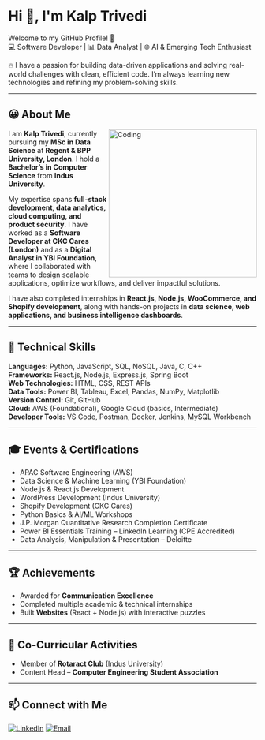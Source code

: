 # Hi 👋, I'm Kalp Trivedi  
Welcome to my GitHub Profile! 🚀  
💻 Software Developer | 📊 Data Analyst | 🌐 AI & Emerging Tech Enthusiast  

🔥 I have a passion for building data-driven applications and solving real-world challenges with clean, efficient code. I’m always learning new technologies and refining my problem-solving skills.  

---

## 😀 About Me  
<img align="right" alt="Coding" width="300" src="https://media.giphy.com/media/qgQUggAC3Pfv687qPC/giphy.gif">  

I am **Kalp Trivedi**, currently pursuing my **MSc in Data Science** at **Regent & BPP University, London**. I hold a **Bachelor’s in Computer Science** from **Indus University**.  

My expertise spans **full-stack development, data analytics, cloud computing, and product security**. I have worked as a **Software Developer at CKC Cares (London)** and as a **Digital Analyst in YBI Foundation**, where I collaborated with teams to design scalable applications, optimize workflows, and deliver impactful solutions.  

I have also completed internships in **React.js, Node.js, WooCommerce, and Shopify development**, along with hands-on projects in **data science, web applications, and business intelligence dashboards**.  

---

## 👀 Technical Skills  
**Languages:** Python, JavaScript, SQL, NoSQL, Java, C, C++  
**Frameworks:** React.js, Node.js, Express.js, Spring Boot  
**Web Technologies:** HTML, CSS, REST APIs  
**Data Tools:** Power BI, Tableau, Excel, Pandas, NumPy, Matplotlib  
**Version Control:** Git, GitHub  
**Cloud:** AWS (Foundational), Google Cloud (basics, Intermediate)  
**Developer Tools:** VS Code, Postman, Docker, Jenkins, MySQL Workbench  

---

## 🎓 Events & Certifications  
- APAC Software Engineering (AWS)  
- Data Science & Machine Learning (YBI Foundation)  
- Node.js & React.js Development  
- WordPress Development (Indus University)  
- Shopify Development (CKC Cares)  
- Python Basics & AI/ML Workshops
- J.P. Morgan Quantitative Research Completion Certificate
- Power BI Essentials Training – LinkedIn Learning (CPE Accredited)
- Data Analysis, Manipulation & Presentation – Deloitte

---

## 🏆 Achievements  
- Awarded for **Communication Excellence**  
- Completed multiple academic & technical internships  
- Built **Websites** (React + Node.js) with interactive puzzles  

---

## 💼 Co-Curricular Activities  
- Member of **Rotaract Club** (Indus University)  
- Content Head – **Computer Engineering Student Association**  

---

## 📫 Connect with Me  
[![LinkedIn](https://img.shields.io/badge/LinkedIn-0077B5?logo=linkedin&logoColor=white)]([https://linkedin.com/in/YOUR-LINKEDIN](https://www.linkedin.com/in/kalp-trivedi/))   
[![Email](https://img.shields.io/badge/Email-kalptrivedi2020%40gmail.com-D14836?logo=gmail&logoColor=white)](mailto:kalptrivedi2020@gmail.com)  

